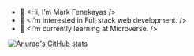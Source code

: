 - 👋 <Hi, I’m Mark Fenekayas />
- 👀 <I’m interested in Full stack web development. />
- 🌱 <I’m currently learning at Microverse. />

[![Anurag's GitHub stats](https://github-readme-stats.vercel.app/api?username=Fene-87)](https://github.com/anuraghazra/github-readme-stats)
<!---
Fene-87/Fene-87 is a ✨ special ✨ repository because its `README.md` (this file) appears on your GitHub profile.
You can click the Preview link to take a look at your changes.
--->
